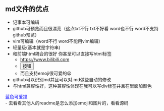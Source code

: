 ## md文件的优点
 - 记事本可编辑
 - github可预览而且很漂亮（这点txt不行 txt不好看 word也不行 word不支持github预览）
 -  vim可编辑（word不行 word不能用vim编辑）
 -  轻量级(基本就是字符串)
 - 和前端html耦合的很好 你甚至可以直接写html标签
	 - <a>https://www.bilibili.com</a>  
	 - <button>按钮</button>  
	 - 而且支持emoji很可爱的😫
 - github可以识别md并且可以对.md做些自动的修改
 - 与html兼容性好，这种兼容性体现在我可以写div标签并且在里面加颜色
<div style="color: blue;">蓝色可爱捏</div>
- 去看看其他人的readme是怎么添加emoji和图片的，看看源码
 
